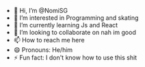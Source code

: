 - 👋 Hi, I’m @NomiSG
- 👀 I’m interested in Programming and skating  
- 🌱 I’m currently learning Js and React
- 💞️ I’m looking to collaborate on nah im good
- 📫 How to reach me here
- 😄 Pronouns: He/him
- ⚡ Fun fact: I don't know how to use this shit

<!---
NomiSG/NomiSG is a ✨ special ✨ repository because its `README.md` (this file) appears on your GitHub profile.
You can click the Preview link to take a look at your changes.
--->
